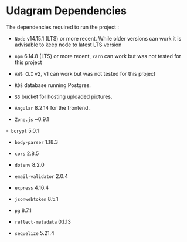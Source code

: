 # Udagram Dependencies

The dependencies required to run the project :

- `Node` v14.15.1 (LTS) or more recent. While older versions can work it is advisable to keep node to latest LTS version

- `npm` 6.14.8 (LTS) or more recent, `Yarn` can work but was not tested for this project

- `AWS CLI` v2, v1 can work but was not tested for this project

- `RDS` database running Postgres.

- `S3` bucket for hosting uploaded pictures.

- `Angular`  8.2.14 for the frontend.

- `Zone.js` ~0.9.1

-` bcrypt` 5.0.1

- `body-parser` 1.18.3

- `cors` 2.8.5

- `dotenv` 8.2.0

- `email-validator` 2.0.4

- `express` 4.16.4

- `jsonwebtoken` 8.5.1

- `pg` 8.7.1

- `reflect-metadata` 0.1.13

- `sequelize` 5.21.4
